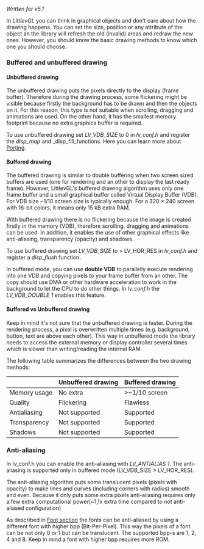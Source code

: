 _Written for v5.1_

In _LittlevGL_ you can think in graphical objects and don't care about how the drawing happens. You can set the size, position or any attribute of the object an the library will refresh the old (invalid) areas and redraw the new ones. However, you should know the basic drawing methods to know which one you should choose. 

### Buffered and unbuffered drawing

#### Unbuffered drawing

The unbuffered drawing puts the pixels directly to the display (frame buffer). Therefore during the drawing process, some flickering might be visible because firstly the background has to be drawn and then the objects on it. For this reason, this type is not suitable when scrolling, dragging and animations are used. On the other hand, it has the smallest memory footprint because no extra graphics buffer is required.   

To use unbuffered drawing set _LV_VDB_SIZE_ to 0 in _lv_conf.h_ and register the _disp_map_ and _disp_fill_functions. Here you can learn more about [Porting](/Porting).

#### Buffered drawing

The buffered drawing is similar to double buffering when two screen sized buffers are used (one for rendering and an other to display the last ready frame). However, LittlevGL's buffered drawing algorithm uses only one frame buffer and a small graphical buffer called Virtual Display Buffer (VDB). For VDB size ~1/10 screen size is typically enough. For a 320 × 240 screen with 16-bit colors, it means only 15 kB extra RAM.   

With buffered drawing there is no flickering because the image is created firstly in the memory (VDB), therefore scrolling, dragging and animations can be used. In addition, it enables the use of other graphical effects like anti-aliasing, transparency (opacity) and shadows.   

To use buffered drawing set _LV_VDB_SIZE_ to &gt; LV_HOR_RES in _lv_conf.h_ and register a _disp_flush_ function. 

In buffered mode, you can use **double VDB** to parallelly execute rendering into one VDB and copying pixels to your frame buffer from an other. The copy should use DMA or other hardware acceleration to work in the background to let the CPU to do other things. In _lv_conf.h_ the _LV_VDB_DOUBLE 1_ enables this feature.

#### Buffered vs Unbuffered drawing

Keep in mind it's not sure that the unbuffered drawing is faster. During the rendering process, a pixel is overwritten multiple times (e.g. background, button, text are above each other). This way in unbuffered mode the library needs to access the external memory or display controller several times which is slower than writing/reading the internal RAM.

The following table summarizes the differences between the two drawing methods:

|               | Unbuffered drawing | Buffered drawing |
|---------------|--------------------|------------------|
|  Memory usage | No extra           | >~1/10 screen    |
| Quality       | Flickering         | Flawless         |
|  Antialiasing | Not supported      | Supported        |
| Transparency  | Not supported      | Supported        |
| Shadows       | Not supported      | Supported        |

### Anti-aliasing

In lv_conf.h you can enable the anti-aliasing with _LV_ANTIALIAS 1_. The anti-aliasing is supported only in buffered mode (LV_VDB_SIZE &gt; LV_HOR_RES). 

The anti-aliasing algorithm puts some translucent pixels (pixels with opacity) to make lines and curves (including corners with radius) smooth and even. Because it only puts some extra pixels anti-aliasing requires only a few extra computational power(~1,1x extra time compared to not anti-aliased configuration)

As described in [Font section](/Fonts) the fonts can be anti-aliased by using a different font with higher bpp (Bit-Per-Pixel). This way the pixels of a font can be not only 0 or 1 but can be translucent. The supported bpp-s are 1, 2, 4 and 8. Keep in mind a font with higher bpp requires more ROM.
